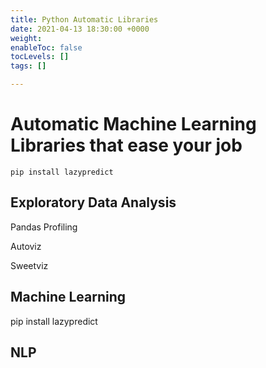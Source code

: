 ```yaml
---
title: Python Automatic Libraries
date: 2021-04-13 18:30:00 +0000
weight: 
enableToc: false
tocLevels: []
tags: []

---
```


# Automatic Machine Learning Libraries that ease your job

    
    pip install lazypredict

## Exploratory Data Analysis

Pandas Profiling

Autoviz

Sweetviz

## Machine Learning

pip install lazypredict

## NLP